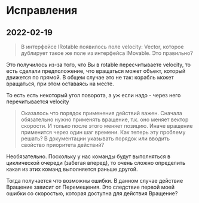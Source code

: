 Исправления
===========

2022-02-19
----------

> В интерфейсе IRotable появилось поле velocity: Vector, 
> которое дублирует такое же поле из интерфейса IMovable. 
> Это правильно?

Это получилось из-за того, что Вы в rotable пересчитываете velocity, 
то есть сделали предположение, что вращаться может объект, который 
движется по прямой. В общем случае это не так: корабль может 
вращаться, при этом оставаясь на месте.

То есть есть некоторый угол поворота, а уж если надо - через него 
перечитывается velocity

> Оказалось что порядок применения действий важен. Сначала 
> обязательно нужно применять вращение, т.к. оно меняет вектор 
> скорости. И только после этого меняет позицию. Иначе вращение 
> применится через один шаг времени. Как теперь эту проблему 
> решать? В документации указывать порядок или вводить свойство 
> приоритета действий?

Необязательно. Поскольку у нас команды будут выполняться 
в циклической очереди (забегая вперед), то очень сложно определить 
какая из этих команд выполняется раньше другой.

Тогда получается что возможны ошибки. В данном случае действие 
Вращение зависит от Перемещения. Это следствие первой моей ошибки 
со скоростью, которая доступна для действия Вращение?